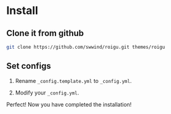 # Install

## Clone it from github

```bash
git clone https://github.com/swwind/roigu.git themes/roigu
```

## Set configs

1. Rename `_config.template.yml` to `_config.yml`.

2. Modify your `_config.yml`.

Perfect! Now you have completed the installation!

